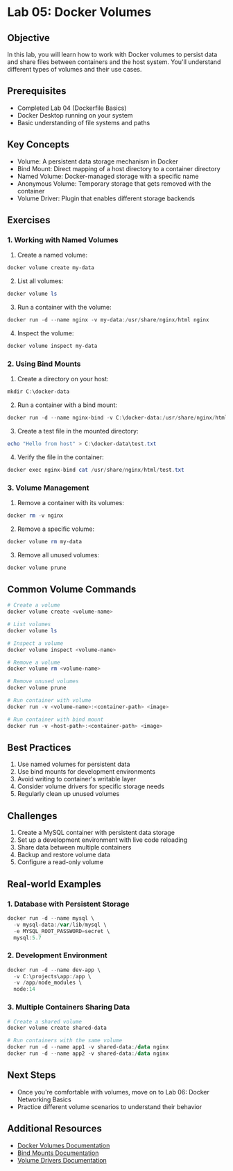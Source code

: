 # Lab 05: Docker Volumes

## Objective
In this lab, you will learn how to work with Docker volumes to persist data and share files between containers and the host system. You'll understand different types of volumes and their use cases.

## Prerequisites
- Completed Lab 04 (Dockerfile Basics)
- Docker Desktop running on your system
- Basic understanding of file systems and paths

## Key Concepts
- Volume: A persistent data storage mechanism in Docker
- Bind Mount: Direct mapping of a host directory to a container directory
- Named Volume: Docker-managed storage with a specific name
- Anonymous Volume: Temporary storage that gets removed with the container
- Volume Driver: Plugin that enables different storage backends

## Exercises

### 1. Working with Named Volumes
1. Create a named volume:
```powershell
docker volume create my-data
```

2. List all volumes:
```powershell
docker volume ls
```

3. Run a container with the volume:
```powershell
docker run -d --name nginx -v my-data:/usr/share/nginx/html nginx
```

4. Inspect the volume:
```powershell
docker volume inspect my-data
```

### 2. Using Bind Mounts
1. Create a directory on your host:
```powershell
mkdir C:\docker-data
```

2. Run a container with a bind mount:
```powershell
docker run -d --name nginx-bind -v C:\docker-data:/usr/share/nginx/html nginx
```

3. Create a test file in the mounted directory:
```powershell
echo "Hello from host" > C:\docker-data\test.txt
```

4. Verify the file in the container:
```powershell
docker exec nginx-bind cat /usr/share/nginx/html/test.txt
```

### 3. Volume Management
1. Remove a container with its volumes:
```powershell
docker rm -v nginx
```

2. Remove a specific volume:
```powershell
docker volume rm my-data
```

3. Remove all unused volumes:
```powershell
docker volume prune
```

## Common Volume Commands
```powershell
# Create a volume
docker volume create <volume-name>

# List volumes
docker volume ls

# Inspect a volume
docker volume inspect <volume-name>

# Remove a volume
docker volume rm <volume-name>

# Remove unused volumes
docker volume prune

# Run container with volume
docker run -v <volume-name>:<container-path> <image>

# Run container with bind mount
docker run -v <host-path>:<container-path> <image>
```

## Best Practices
1. Use named volumes for persistent data
2. Use bind mounts for development environments
3. Avoid writing to container's writable layer
4. Consider volume drivers for specific storage needs
5. Regularly clean up unused volumes

## Challenges
1. Create a MySQL container with persistent data storage
2. Set up a development environment with live code reloading
3. Share data between multiple containers
4. Backup and restore volume data
5. Configure a read-only volume

## Real-world Examples

### 1. Database with Persistent Storage
```powershell
docker run -d --name mysql \
  -v mysql-data:/var/lib/mysql \
  -e MYSQL_ROOT_PASSWORD=secret \
  mysql:5.7
```

### 2. Development Environment
```powershell
docker run -d --name dev-app \
  -v C:\projects\app:/app \
  -v /app/node_modules \
  node:14
```

### 3. Multiple Containers Sharing Data
```powershell
# Create a shared volume
docker volume create shared-data

# Run containers with the same volume
docker run -d --name app1 -v shared-data:/data nginx
docker run -d --name app2 -v shared-data:/data nginx
```

## Next Steps
- Once you're comfortable with volumes, move on to Lab 06: Docker Networking Basics
- Practice different volume scenarios to understand their behavior

## Additional Resources
- [Docker Volumes Documentation](https://docs.docker.com/storage/volumes/)
- [Bind Mounts Documentation](https://docs.docker.com/storage/bind-mounts/)
- [Volume Drivers Documentation](https://docs.docker.com/engine/extend/plugins_volume/) 